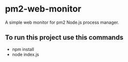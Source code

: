 # pm2-web-monitor
A simple web monitor for pm2 Node.js process manager.
## To run this project use this commands
- npm install
- node index.js
